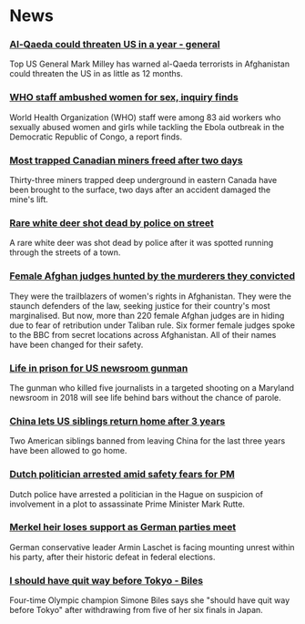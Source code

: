 # News
### [Al-Qaeda could threaten US in a year - general](https://www.bbc.com/news/world-us-canada-58719834)
Top US General Mark Milley has warned al-Qaeda terrorists in Afghanistan could threaten the US in as little as 12 months.
### [WHO staff ambushed women for sex, inquiry finds](https://www.bbc.com/news/world-africa-58710200)
World Health Organization (WHO) staff were among 83 aid workers who sexually abused women and girls while tackling the Ebola outbreak in the Democratic Republic of Congo, a report finds.
### [Most trapped Canadian miners freed after two days](https://www.bbc.com/news/world-us-canada-58717586)
Thirty-three miners trapped deep underground in eastern Canada have been brought to the surface, two days after an accident damaged the mine's lift. 
### [Rare white deer shot dead by police on street](https://www.bbc.com/news/uk-england-merseyside-58718085)
A rare white deer was shot dead by police after it was spotted running through the streets of a town.
### [Female Afghan judges hunted by the murderers they convicted](https://www.bbc.com/news/world-asia-58709353)
They were the trailblazers of women's rights in Afghanistan. They were the staunch defenders of the law, seeking justice for their country's most marginalised. But now, more than 220 female Afghan judges are in hiding due to fear of retribution under Taliban rule. Six former female judges spoke to the BBC from secret locations across Afghanistan. All of their names have been changed for their safety.
### [Life in prison for US newsroom gunman](https://www.bbc.com/news/world-us-canada-58725441)
The gunman who killed five journalists in a targeted shooting on a Maryland newsroom in 2018 will see life behind bars without the chance of parole.
### [China lets US siblings return home after 3 years](https://www.bbc.com/news/world-asia-china-58674131)
Two American siblings banned from leaving China for the last three years have been allowed to go home.
### [Dutch politician arrested amid safety fears for PM](https://www.bbc.com/news/world-europe-58718789)
Dutch police have arrested a politician in the Hague on suspicion of involvement in a plot to assassinate Prime Minister Mark Rutte.
### [Merkel heir loses support as German parties meet](https://www.bbc.com/news/world-europe-58719080)
German conservative leader Armin Laschet is facing mounting unrest within his party, after their historic defeat in federal elections.
### [I should have quit way before Tokyo - Biles](https://www.bbc.com/sport/gymnastics/58716685)
Four-time Olympic champion Simone Biles says she "should have quit way before Tokyo" after withdrawing from five of her six finals in Japan.

